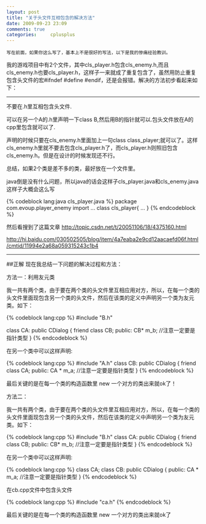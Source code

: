 ```yaml
---
layout: post
title: "关于头文件互相包含的解决方法"
date: 2009-09-23 23:09
comments: true
categories:     cplusplus
---
```

` 写在前面，如果你这么写了，基本上不是很好的写法，以下是我的惨痛经验教训。 `

我的游戏项目中有2个文件，其中cls_player.h包含cls_enemy.h,而且cls_enemy.h也要cls_player.h，这样子一来就成了重复包含了，虽然用防止重复包含头文件的宏#ifndef #define #endif，还是会报错。解决的方法初步看起来如下：

<!-- more -->

<hr>
不要在.h里互相包含头文件.

可以在另一个A的.h里声明一下class B,然后用B的指针就可以.包头文件放在A的cpp里包含就可以了.
</hr>
声明的时候只要在cls_enemy.h里面加上一句class class_player;就可以了。这样cls_enemy.h里就不要去包含cls_player.h了，而cls_player.h则照旧包含cls_enemy.h。但是在设计的时候发现还不行。

总结，如果2个类是差不多的类，最好放在一个文件里。

java倒是没有什么问题，所以java的话会这样子cls_player.java和cls_enemy.java
这样子大概会这么写

{% codeblock lang:java cls_player.java %}
package com.evoup.player_enemy
import ...
class cls_player{
   ...
}
{% endcodeblock %}

然后看搜到了这篇文章
http://topic.csdn.net/t/20051106/18/4375160.html

http://hi.baidu.com/030502505/blog/item/4a7eaba2e9cd12aacaefd06f.html/cmtid/11994e2a68a059315243c1b4


<hr>
##正解
现在我总结一下问题的解决过程和方法：

 
方法一：利用友元类
 
我一共有两个类，由于要在两个类的头文件里互相应用对方，所以，在每一个类的头文件里面现包含另一个类的头文件，然后在该类的定义中声明另一个类为友元类。如下：

{% codeblock lang:cpp %}
#include "B.h"
 
class CA: public CDialog
{
    friend class CB;
    public:
    CB* m_b; //注意一定要是指针类型
}
{% endcodeblock %}
 
在另一个类中可以这样声明:

{% codeblock lang:cpp %}
#include "A.h"
class CB: public CDialog
{
    friend class CA;
    public:
    CA * m_a; //注意一定要是指针类型
}
{% endcodeblock %}
 
最后关键的是在每一个类的构造函数里 new 一个对方的类出来就ok了！
 
方法二：
 
我一共有两个类，由于要在两个类的头文件里互相应用对方，所以，在每一个类的头文件里面现包含另一个类的头文件，然后在该类的定义中声明另一个类为友元类。如下：

{% codeblock lang:cpp %}
#include "B.h"
class CA: public CDialog
{
    friend class CB;
    public:
    CB* m_b; //注意一定要是指针类型
}
{% endcodeblock %}
 
在另一个类中可以这样声明:

{% codeblock lang:cpp %}
class CA;
class CB: public CDialog
{
    public:
    CA * m_a; //注意一定要是指针类型
}
{% endcodeblock %}
 
在cb.cpp文件中包含头文件

{% codeblock lang:cpp %}
#include "ca.h"
{% endcodeblock %}
 
最后关键的是在每一个类的构造函数里 new 一个对方的类出来就ok了
